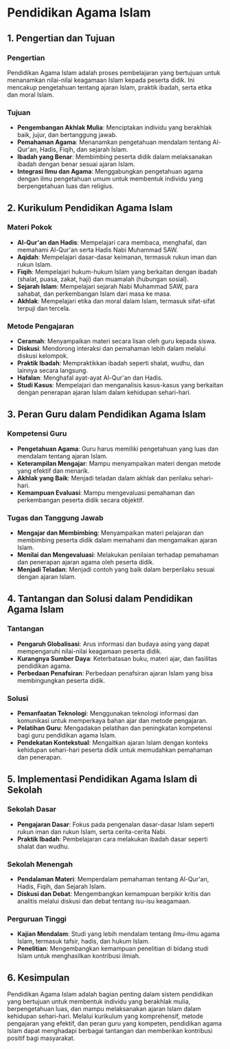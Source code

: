 # Pendidikan Agama Islam

## 1. Pengertian dan Tujuan

### Pengertian

Pendidikan Agama Islam adalah proses pembelajaran yang bertujuan untuk menanamkan nilai-nilai keagamaan Islam kepada peserta didik. Ini mencakup pengetahuan tentang ajaran Islam, praktik ibadah, serta etika dan moral Islam.

### Tujuan

- **Pengembangan Akhlak Mulia**: Menciptakan individu yang berakhlak baik, jujur, dan bertanggung jawab.
- **Pemahaman Agama**: Menanamkan pengetahuan mendalam tentang Al-Qur'an, Hadis, Fiqih, dan sejarah Islam.
- **Ibadah yang Benar**: Membimbing peserta didik dalam melaksanakan ibadah dengan benar sesuai ajaran Islam.
- **Integrasi Ilmu dan Agama**: Menggabungkan pengetahuan agama dengan ilmu pengetahuan umum untuk membentuk individu yang berpengetahuan luas dan religius.

## 2. Kurikulum Pendidikan Agama Islam

### Materi Pokok

- **Al-Qur'an dan Hadis**: Mempelajari cara membaca, menghafal, dan memahami Al-Qur'an serta Hadis Nabi Muhammad SAW.
- **Aqidah**: Mempelajari dasar-dasar keimanan, termasuk rukun iman dan rukun Islam.
- **Fiqih**: Mempelajari hukum-hukum Islam yang berkaitan dengan ibadah (shalat, puasa, zakat, haji) dan muamalah (hubungan sosial).
- **Sejarah Islam**: Mempelajari sejarah Nabi Muhammad SAW, para sahabat, dan perkembangan Islam dari masa ke masa.
- **Akhlak**: Mempelajari etika dan moral dalam Islam, termasuk sifat-sifat terpuji dan tercela.

### Metode Pengajaran

- **Ceramah**: Menyampaikan materi secara lisan oleh guru kepada siswa.
- **Diskusi**: Mendorong interaksi dan pemahaman lebih dalam melalui diskusi kelompok.
- **Praktik Ibadah**: Mempraktikkan ibadah seperti shalat, wudhu, dan lainnya secara langsung.
- **Hafalan**: Menghafal ayat-ayat Al-Qur'an dan Hadis.
- **Studi Kasus**: Mempelajari dan menganalisis kasus-kasus yang berkaitan dengan penerapan ajaran Islam dalam kehidupan sehari-hari.

## 3. Peran Guru dalam Pendidikan Agama Islam

### Kompetensi Guru

- **Pengetahuan Agama**: Guru harus memiliki pengetahuan yang luas dan mendalam tentang ajaran Islam.
- **Keterampilan Mengajar**: Mampu menyampaikan materi dengan metode yang efektif dan menarik.
- **Akhlak yang Baik**: Menjadi teladan dalam akhlak dan perilaku sehari-hari.
- **Kemampuan Evaluasi**: Mampu mengevaluasi pemahaman dan perkembangan peserta didik secara objektif.

### Tugas dan Tanggung Jawab

- **Mengajar dan Membimbing**: Menyampaikan materi pelajaran dan membimbing peserta didik dalam memahami dan mengamalkan ajaran Islam.
- **Menilai dan Mengevaluasi**: Melakukan penilaian terhadap pemahaman dan penerapan ajaran agama oleh peserta didik.
- **Menjadi Teladan**: Menjadi contoh yang baik dalam berperilaku sesuai dengan ajaran Islam.

## 4. Tantangan dan Solusi dalam Pendidikan Agama Islam

### Tantangan

- **Pengaruh Globalisasi**: Arus informasi dan budaya asing yang dapat mempengaruhi nilai-nilai keagamaan peserta didik.
- **Kurangnya Sumber Daya**: Keterbatasan buku, materi ajar, dan fasilitas pendidikan agama.
- **Perbedaan Penafsiran**: Perbedaan penafsiran ajaran Islam yang bisa membingungkan peserta didik.

### Solusi

- **Pemanfaatan Teknologi**: Menggunakan teknologi informasi dan komunikasi untuk memperkaya bahan ajar dan metode pengajaran.
- **Pelatihan Guru**: Mengadakan pelatihan dan peningkatan kompetensi bagi guru pendidikan agama Islam.
- **Pendekatan Kontekstual**: Mengaitkan ajaran Islam dengan konteks kehidupan sehari-hari peserta didik untuk memudahkan pemahaman dan penerapan.

## 5. Implementasi Pendidikan Agama Islam di Sekolah

### Sekolah Dasar

- **Pengajaran Dasar**: Fokus pada pengenalan dasar-dasar Islam seperti rukun iman dan rukun Islam, serta cerita-cerita Nabi.
- **Praktik Ibadah**: Pembelajaran cara melakukan ibadah dasar seperti shalat dan wudhu.

### Sekolah Menengah

- **Pendalaman Materi**: Memperdalam pemahaman tentang Al-Qur'an, Hadis, Fiqih, dan Sejarah Islam.
- **Diskusi dan Debat**: Mengembangkan kemampuan berpikir kritis dan analitis melalui diskusi dan debat tentang isu-isu keagamaan.

### Perguruan Tinggi

- **Kajian Mendalam**: Studi yang lebih mendalam tentang ilmu-ilmu agama Islam, termasuk tafsir, hadis, dan hukum Islam.
- **Penelitian**: Mengembangkan kemampuan penelitian di bidang studi Islam untuk menghasilkan kontribusi ilmiah.

## 6. Kesimpulan

Pendidikan Agama Islam adalah bagian penting dalam sistem pendidikan yang bertujuan untuk membentuk individu yang berakhlak mulia, berpengetahuan luas, dan mampu melaksanakan ajaran Islam dalam kehidupan sehari-hari. Melalui kurikulum yang komprehensif, metode pengajaran yang efektif, dan peran guru yang kompeten, pendidikan agama Islam dapat menghadapi berbagai tantangan dan memberikan kontribusi positif bagi masyarakat.
